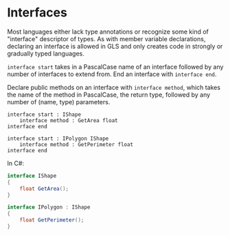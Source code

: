 # Interfaces

Most languages either lack type annotations or recognize some kind of "interface" descriptor of types.
As with member variable declarations, declaring an interface is allowed in GLS and only creates code in strongly or gradually typed languages.

`interface start` takes in a PascalCase name of an interface followed by any number of interfaces to extend from.
End an interface with `interface end`.

Declare public methods on an interface with `interface method`, which takes the name of the method in PascalCase, the return type, followed by any number of (name, type) parameters.

```gls
interface start : IShape
    interface method : GetArea float
interface end

interface start : IPolygon IShape
    interface method : GetPerimeter float
interface end
```

In C#:

```csharp
interface IShape
{
    float GetArea();
}

interface IPolygon : IShape
{
    float GetPerimeter();
}
```

